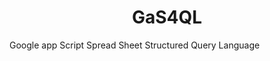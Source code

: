 <!--# GaS4QL -->

<p align="center">
    <h1 align="center">GaS4QL</h1>
</p>


Google app Script Spread Sheet Structured Query Language
